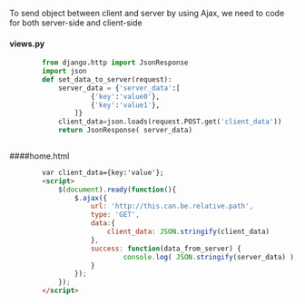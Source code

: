 To send object between client and server by using Ajax, we need to code for both server-side and client-side

#### views.py
```python
        from django.http import JsonResponse
        import json
        def set_data_to_server(request):  
            server_data = {'server_data':[
                    {'key':'value0'},
                    {'key':'value1'},
                ]}
            client_data=json.loads(request.POST.get('client_data'))
            return JsonResponse( server_data)
            
```


####home.html
```html
        var client_data={key:'value'};
        <script>
            $(document).ready(function(){
                $.ajax({
                    url: 'http://this.can.be.relative.path',
                    type: 'GET',
                    data:{
                        client_data: JSON.stringify(client_data)
                    },
                    success: function(data_from_server) {
                            console.log( JSON.stringify(server_data) );
                    }
                });
            });
        </script>
```